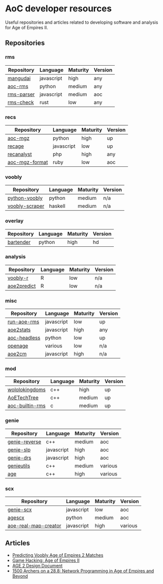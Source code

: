 # AoC developer resources
Useful repositories and articles related to developing software and analysis for Age of Empires II.
## Repositories
### rms
| Repository | Language | Maturity | Version |
| --- | --- | --- | --- |
| [mangudai](https://github.com/mangudai/mangudai) | javascript | high | any |
| [aoc-rms](https://github.com/happyleavesaoc/aoc-rms) | python | medium | any |
| [rms-parser](https://gist.github.com/goto-bus-stop/cb59e5f0ae03ec12c3800f120c16eef3) | javascript | medium | aoc |
| [rms-check](https://github.com/goto-bus-stop/rms-check) | rust | low | any |
### recs
| Repository | Language | Maturity | Version |
| --- | --- | --- | --- |
| [aoc-mgz](https://github.com/happyleavesaoc/aoc-mgz) | python | high | up |
| [recage](https://github.com/goto-bus-stop/recage) | javascript | low | up |
| [recanalyst](https://github.com/goto-bus-stop/recanalyst) | php | high | any |
| [aoc-mgz-format](https://github.com/stefan-kolb/aoc-mgx-format) | ruby | low | aoc |
### voobly
| Repository | Language | Maturity | Version |
| --- | --- | --- | --- |
| [python-voobly](https://github.com/happyleavesaoc/python-voobly) | python | medium | n/a |
| [voobly-scraper](https://github.com/bowswung/voobly-scraper) | haskell | medium | n/a |
### overlay
| Repository | Language | Maturity | Version |
| --- | --- | --- | --- |
| [bartender](https://github.com/IamFlea/bartender) | python | high | hd |
### analysis
| Repository | Language | Maturity | Version |
| --- | --- | --- | --- |
| [voobly-r](https://github.com/bowswung/voobly-r) | R | low | n/a |
| [aoe2predict](https://github.com/Macuyiko/aoe2predict) | R | low | n/a |
### misc
| Repository | Language | Maturity | Version |
| --- | --- | --- | --- |
| [run-aoe-rms](https://github.com/goto-bus-stop/run-aoe-rms) | javascript | low | up |
| [aoe2stats](https://github.com/aocpip/aoe2stats) | javascript | high | any |
| [aoc-headless](https://github.com/happyleavesaoc/aoc-headless) | python | low | up |
| [openage](https://github.com/SFTtech/openage) | various | low | n/a |
| [aoe2cm](https://github.com/aocpip/aoe2cm ) | javascript | high | n/a |
### mod
| Repository | Language | Maturity | Version |
| --- | --- | --- | --- |
| [wololokingdoms](https://github.com/Jineapple/WololoKingdoms) | c++ | high | up |
| [AoETechTree](https://github.com/Janworks/AoETechTree) | c++ | medium | up |
| [aoc-builtin-rms](https://github.com/siegeengineers/aoc-builtin-rms) | c | medium | up |
### genie
| Repository | Language | Maturity | Version |
| --- | --- | --- | --- |
| [genie-reverse](https://github.com/yvan-burrie/Genie-Reverse) | c++ | medium | aoc |
| [genie-slp](https://github.com/goto-bus-stop/genie-slp) | javascript | high | aoc |
| [genie-drs](https://github.com/goto-bus-stop/genie-drs) | javascript | high | aoc |
| [genieutils](https://github.com/Tapsa/genieutils) | c++ | medium | various |
| [age](https://github.com/Tapsa/AGE) | c++ | high | various |
### scx
| Repository | Language | Maturity | Version |
| --- | --- | --- | --- |
| [genie-scx](https://github.com/goto-bus-stop/genie-scx) | javascript | low | aoc |
| [agescx](https://github.com/dderevjanik/agescx) | python | medium | aoc |
| [aoe-real-map-creator](https://github.com/peterolson/AOE2-Real-Map-Creator) | javascript | high | various |
## Articles
- [Predicting Voobly Age of Empires 2 Matches](http://blog.macuyiko.com/post/2018/predicting-voobly-age-of-empires-2-matches.html)
- [Game Hacking: Age of Empires II](http://www.codereversing.com/blog/archives/38)
- [AGE 2 Design Document](https://www.scribd.com/document/318886164/AGE-2-Design-Document)
- [1500 Archers on a 28.8: Network Programming in Age of Empires and Beyond](https://www.gamasutra.com/view/feature/131503/1500_archers_on_a_288_network_.php)

